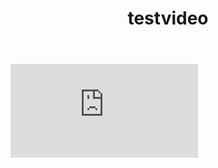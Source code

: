 ﻿---
layout: post
title: testvideo
permalink: /test/p2p/
---
<span class="darkmode-ignore">
<iframe title="dính - giấc mơ trưa" src="https://tube.la-dina.net/videos/embed/725621ae-f0e0-4860-bc0b-aee4e00ea128?warningTitle=0&amp;peertubeLink=0" frameborder="0" allowfullscreen="" sandbox="allow-same-origin allow-scripts allow-popups"></iframe>
</span>